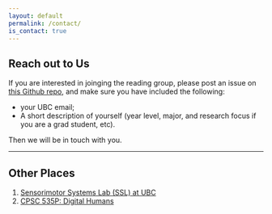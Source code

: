 ```yaml
---
layout: default
permalink: /contact/
is_contact: true
---
```


## Reach out to Us

If you are interested in joinging the reading group, please post an issue on [this Github repo](https://github.com/ericchen321/ai4d/issues), and make sure you have included the following:
* your UBC email;
* A short description of yourself (year level, major, and research focus if you are a grad student, etc).

Then we will be in touch with you.

---

## Other Places

1. [Sensorimotor Systems Lab (SSL) at UBC](https://sensorimotor.cs.ubc.ca/)
2. [CPSC 535P: Digital Humans](https://sensorimotor.cs.ubc.ca/courses/cpsc-535p-digital-humans/)

